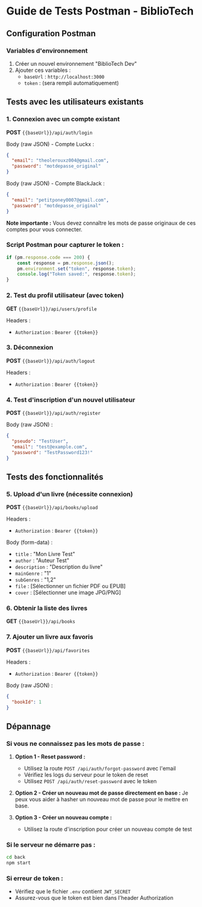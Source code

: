 # Guide de Tests Postman - BiblioTech

## Configuration Postman

### Variables d'environnement
1. Créer un nouvel environnement "BiblioTech Dev"
2. Ajouter ces variables :
   - `baseUrl` : `http://localhost:3000`
   - `token` : (sera rempli automatiquement)

## Tests avec les utilisateurs existants

### 1. Connexion avec un compte existant

**POST** `{{baseUrl}}/api/auth/login`

Body (raw JSON) - Compte Luckx :
```json
{
  "email": "theolerouxz004@gmail.com",
  "password": "motdepasse_original"
}
```

Body (raw JSON) - Compte BlackJack :
```json
{
  "email": "petitponey0007@gmail.com", 
  "password": "motdepasse_original"
}
```

**Note importante :** Vous devez connaître les mots de passe originaux de ces comptes pour vous connecter.

### Script Postman pour capturer le token :
```javascript
if (pm.response.code === 200) {
    const response = pm.response.json();
    pm.environment.set("token", response.token);
    console.log("Token saved:", response.token);
}
```

### 2. Test du profil utilisateur (avec token)

**GET** `{{baseUrl}}/api/users/profile`

Headers :
- `Authorization` : `Bearer {{token}}`

### 3. Déconnexion

**POST** `{{baseUrl}}/api/auth/logout`

Headers :
- `Authorization` : `Bearer {{token}}`

### 4. Test d'inscription d'un nouvel utilisateur

**POST** `{{baseUrl}}/api/auth/register`

Body (raw JSON) :
```json
{
  "pseudo": "TestUser",
  "email": "test@example.com",
  "password": "TestPassword123!"
}
```

## Tests des fonctionnalités

### 5. Upload d'un livre (nécessite connexion)

**POST** `{{baseUrl}}/api/books/upload`

Headers :
- `Authorization` : `Bearer {{token}}`

Body (form-data) :
- `title` : "Mon Livre Test"
- `author` : "Auteur Test"
- `description` : "Description du livre"
- `mainGenre` : "1"
- `subGenres` : "1,2"
- `file` : [Sélectionner un fichier PDF ou EPUB]
- `cover` : [Sélectionner une image JPG/PNG]

### 6. Obtenir la liste des livres

**GET** `{{baseUrl}}/api/books`

### 7. Ajouter un livre aux favoris

**POST** `{{baseUrl}}/api/favorites`

Headers :
- `Authorization` : `Bearer {{token}}`

Body (raw JSON) :
```json
{
  "bookId": 1
}
```

## Dépannage

### Si vous ne connaissez pas les mots de passe :

1. **Option 1 - Reset password :**
   - Utilisez la route `POST /api/auth/forgot-password` avec l'email
   - Vérifiez les logs du serveur pour le token de reset
   - Utilisez `POST /api/auth/reset-password` avec le token

2. **Option 2 - Créer un nouveau mot de passe directement en base :**
   Je peux vous aider à hasher un nouveau mot de passe pour le mettre en base.

3. **Option 3 - Créer un nouveau compte :**
   - Utilisez la route d'inscription pour créer un nouveau compte de test

### Si le serveur ne démarre pas :
```bash
cd back
npm start
```

### Si erreur de token :
- Vérifiez que le fichier `.env` contient `JWT_SECRET`
- Assurez-vous que le token est bien dans l'header Authorization 